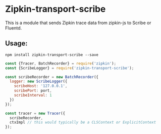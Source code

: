 # Zipkin-transport-scribe

This is a module that sends Zipkin trace data from zipkin-js to Scribe or Fluentd.

## Usage:

`npm install zipkin-transport-scribe --save`

```javascript
const {Tracer, BatchRecorder} = require('zipkin');
const {ScribeLogger} = require('zipkin-transport-scribe');

const scribeRecorder = new BatchRecorder({
  logger: new ScribeLogger({
    scribeHost: '127.0.0.1',
    scribePort: port,
    scribeInterval: 1
  })
});

const tracer = new Tracer({
  scribeRecorder,
  ctxImpl // this would typically be a CLSContext or ExplicitContext
});
```
